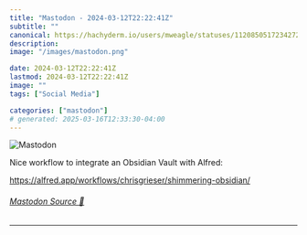 ```yaml
---
title: "Mastodon - 2024-03-12T22:22:41Z"
subtitle: ""
canonical: https://hachyderm.io/users/mweagle/statuses/112085051723427287
description:
image: "/images/mastodon.png"

date: 2024-03-12T22:22:41Z
lastmod: 2024-03-12T22:22:41Z
image: ""
tags: ["Social Media"]

categories: ["mastodon"]
# generated: 2025-03-16T12:33:30-04:00
---
```

![Mastodon](/images/mastodon.png)

<p>Nice workflow to integrate an Obsidian Vault with Alfred: </p><p><a href="https://alfred.app/workflows/chrisgrieser/shimmering-obsidian/" target="_blank" rel="nofollow noopener noreferrer" translate="no"><span class="invisible">https://</span><span class="ellipsis">alfred.app/workflows/chrisgrie</span><span class="invisible">ser/shimmering-obsidian/</span></a></p>


###### [Mastodon Source 🐘](https://hachyderm.io/@mweagle/112085051723427287)

___
